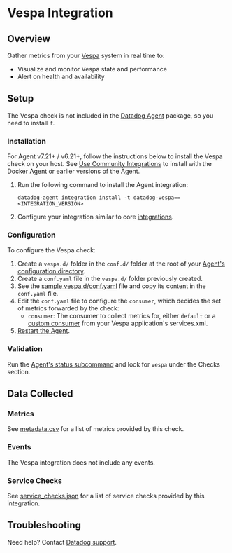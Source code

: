 # Vespa Integration

## Overview

Gather metrics from your [Vespa][1] system in real time to:

- Visualize and monitor Vespa state and performance
- Alert on health and availability

## Setup

The Vespa check is not included in the [Datadog Agent][2] package, so you need to install it.

### Installation

For Agent v7.21+ / v6.21+, follow the instructions below to install the Vespa check on your host. See [Use Community Integrations][3] to install with the Docker Agent or earlier versions of the Agent.

1. Run the following command to install the Agent integration:

   ```shell
   datadog-agent integration install -t datadog-vespa==<INTEGRATION_VERSION>
   ```

2. Configure your integration similar to core [integrations][4].

### Configuration

To configure the Vespa check:

1. Create a `vespa.d/` folder in the `conf.d/` folder at the root of your [Agent's configuration directory][8].
2. Create a `conf.yaml` file in the `vespa.d/` folder previously created.
3. See the [sample vespa.d/conf.yaml][10] file and copy its content in the `conf.yaml` file.
4. Edit the `conf.yaml` file to configure the `consumer`, which decides the set of metrics forwarded by the check:
   - `consumer`: The consumer to collect metrics for, either `default` or a [custom consumer][9]
     from your Vespa application's services.xml.
5. [Restart the Agent][5].

### Validation

Run the [Agent's status subcommand][6] and look for `vespa` under the Checks section.

## Data Collected

### Metrics

See [metadata.csv][7] for a list of metrics provided by this check.

### Events

The Vespa integration does not include any events.

### Service Checks

See [service_checks.json][12] for a list of service checks provided by this integration.

## Troubleshooting

Need help? Contact [Datadog support][13].


[1]: https://vespa.ai/
[2]: https://app.datadoghq.com/account/settings/agent/latest
[3]: https://docs.datadoghq.com/agent/guide/use-community-integrations/
[4]: https://docs.datadoghq.com/getting_started/integrations/
[5]: https://docs.datadoghq.com/agent/guide/agent-commands/#start-stop-and-restart-the-agent
[6]: https://docs.datadoghq.com/agent/guide/agent-commands/#agent-status-and-information
[7]: https://github.com/DataDog/integrations-extras/blob/master/vespa/metadata.csv
[8]: https://docs.datadoghq.com/agent/guide/agent-configuration-files/#agent-configuration-directory
[9]: https://docs.vespa.ai/documentation/reference/services-admin.html#metrics
[10]: https://github.com/DataDog/integrations-extras/blob/master/vespa/datadog_checks/vespa/data/conf.yaml.example
[12]: https://github.com/DataDog/integrations-extras/blob/master/vespa/assets/service_checks.json
[13]: https://docs.datadoghq.com/help/

